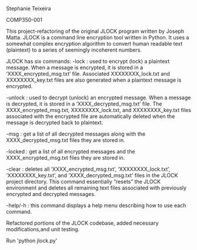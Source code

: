 Stephanie Teixeira 

COMP350-001

This project-refactoring of the original JLOCK program written by Joseph Matta. JLOCK is a command line encryption tool written in Python. It uses a somewhat complex encryption algorithm to convert human readable text (plaintext) to a series of seemingly incoherent numbers.

JLOCK has six commands:
  -lock : used to encrypt (lock) a plaintext message. When a message is encrypted, it is stored in a 
‘XXXX_encrypted_msg.txt’ file. Associated XXXXXXXX_lock.txt and XXXXXXXX_key.txt files are 
also generated when a plaintext message is encrypted. 

  -unlock : used to decrypt (unlock) an encrypted message. When a message is decrypted, it is 
stored in a ‘XXXX_decrypted_msg.txt’ file. The XXXX_encrypted_msg.txt, XXXXXXXX_lock.txt, and 
XXXXXXXX_key.txt files associated with the encrypted file are automatically deleted when the 
message is decrypted back to plaintext. 

  -msg : get a list of all decrypted messages along with the XXXX_decrypted_msg.txt files they are 
stored in.  

  -locked : get a list of all encrypted messages and the XXXX_encrypted_msg.txt files they are 
stored in.  

  -clear : deletes all ‘XXXX_encrypted_msg.txt’, ‘XXXXXXXX_lock.txt’, ‘XXXXXXXX_key.txt’, and 
‘XXXX_decrypted_msg.txt’ files in the JLOCK project directory. This command essentially “resets” 
the JLOCK environment and deletes all remaining text files associated with previously encrypted 
and decrypted messages. 

  -help/-h : this command displays a help menu describing how to use each command. 

Refactored portions of the JLOCK codebase, added necessary modifications,and unit testing.


Run 'python jlock.py'
